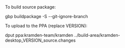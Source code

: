 To build source package:

  gbp buildpackage -S --git-ignore-branch


To upload to the PPA (replace VERSION):

  dput ppa:kramden-team/kramden  ../build-area/kramden-desktop_VERSION_source.changes

